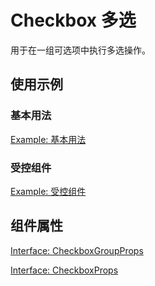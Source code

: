 # Checkbox 多选

用于在一组可选项中执行多选操作。

## 使用示例

### 基本用法

[Example: 基本用法](./_example/CheckboxExample.jsx)

### 受控组件

[Example: 受控组件](./_example/CheckboxControlledExample.jsx)

## 组件属性

[Interface: CheckboxGroupProps](./CheckboxGroup.tsx)

[Interface: CheckboxProps](./Checkbox.tsx)

